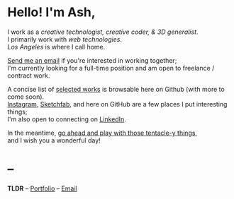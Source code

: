 # Hello! I'm Ash,

I work as a _creative technologist, creative coder, & 3D generalist_.  
I primarily work with _web technologies_.  
_Los Angeles_ is where I call home.  

[Send me an email][email-url] if you're interested in working together;  
I'm currently looking for a full-time position and am open to freelance / contract work.  

A concise list of [selected works][portfolio-url] is browsable here on Github (with more to come soon).  
[Instagram](https://www.instagram.com/milcktoast/), [Sketchfab](https://sketchfab.com/jpweeks), and here on GitHub are a few places I put interesting things;  
I'm also open to connecting on [LinkedIn](https://www.linkedin.com/in/milcktoast/).  

In the meantime, [go ahead and play with those tentacle-y things](https://milcktoast.com),  
and I wish you a wonderful day!

# –

**TLDR** – [Portfolio][portfolio-url] – [Email][email-url]  



[email-url]: mailto:milcktoast@icloud.com
[portfolio-url]: https://github.com/milcktoast/selected-works/
